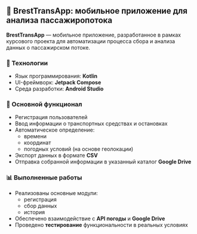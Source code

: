## 📱 BrestTransApp: мобильное приложение для анализа пассажиропотока

**BrestTransApp** — мобильное приложение, разработанное в рамках курсового проекта для автоматизации процесса сбора и анализа данных о пассажирском потоке.

### 🚀 Технологии
- Язык программирования: **Kotlin**
- UI-фреймворк: **Jetpack Compose**
- Среда разработки: **Android Studio**

### 🔧 Основной функционал
- Регистрация пользователей
- Ввод информации о транспортных средствах и остановках
- Автоматическое определение:
  - времени
  - координат
  - погодных условий (на основе геолокации)
- Экспорт данных в формате **CSV**
- Отправка собранной информации в указанный каталог **Google Drive**

### 📊 Выполненные работы
- Реализованы основные модули:
  - регистрация
  - сбор данных
  - история
- Обеспечено взаимодействие с **API погоды** и **Google Drive**
- Проведено **тестирование** функциональности в реальных условиях

